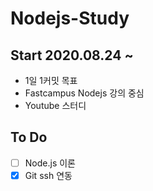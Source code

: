 # Nodejs-Study
## Start 2020.08.24 ~

- 1일 1커밋 목표
- Fastcampus Nodejs 강의 중심
- Youtube 스터디

## To Do

- [ ] Node.js 이론
- [x] Git ssh 연동 
